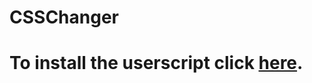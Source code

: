 # CSSChanger
# To install the userscript click [here](https://github.com/eboody/CSSChanger/raw/master/style1.js).